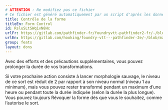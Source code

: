 ```yaml
---
# ATTENTION : Ne modifiez pas ce fichier
# Ce fichier est généré automatiquement par un script d'après les données du module Foundry VTT officiel et de sa traduction
title: Contrôle de la forme
titleEn: Form Control
id: RsluSLtSWq1vN8Hc
urlFr: https://gitlab.com/pathfinder-fr/foundryvtt-pathfinder2-fr/-/blob/master/data/feats/RsluSLtSWq1vN8Hc.htm
urlEn: https://gitlab.com/hooking/foundry-vtt---pathfinder-2e/-/blob/master/packs/data/feats.db/form-control.json
group: feats
layout: dons
---
```

Avec des efforts et des précautions supplémentaires, vous pouvez prolonger la durée de vos transformations.

Si votre prochaine action consiste à lancer morphologie sauvage, le niveau de ce sort est réduit de 2 par rapport à son niveau normal (niveau 1 au minimum), mais vous pouvez rester transformé pendant un maximum d’une heure ou pendant toute la durée indiquée (selon la durée la plus longue). Vous pouvez toujours Révoquer la forme dès que vous le souhaitez, comme l’autorise le sort.


